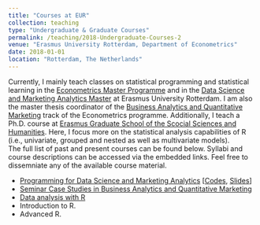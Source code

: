 ```yaml
---
title: "Courses at EUR"
collection: teaching
type: "Undergraduate & Graduate Courses"
permalink: /teaching/2018-Undergraduate-Courses-2
venue: "Erasmus University Rotterdam, Department of Econometrics"
date: 2018-01-01
location: "Rotterdam, The Netherlands"
---
```


Currently, I mainly teach classes on statistical programming and statistical learning in the [Econometrics Master Programme](https://www.eur.nl/en/master/econometrics) and in the [Data Science and Marketing Analytics Master](https://www.eur.nl/en/master/data-science-and-marketing-analytics) at Erasmus University Rotterdam. I am also the master thesis coordinator of the [Business Analytics and Quantitative Marketing](https://www.eur.nl/en/master/business-analytics-and-quantitative-marketing) track of the Econometrics programme. Additionally, I teach a Ph.D. course at [Erasmus Graduate School of the Scocial Sciences and Humanities](https://www.eur.nl/en/egsh). Here, I focus more on the statistical analysis capabilities of R (i.e., univariate, grouped and nested as well as multivariate models).<br> The full list of past and present courses can be found below. Syllabi and course descriptions can be accessed via the embedded links. Feel free to dissemniate any of the available course material.

* [Programming for Data Science and Marketing Analytics](https://www.eur.nl/en/master/data-science-and-marketing-analytics/programme-overview) [[Codes](https://github.com/kagruber2412/RIntroduction), [Slides](https://github.com/kagruber2412/RIntroduction/tree/master/Slides)]
* [Seminar Case Studies in Business Analytics and Quantitative Marketing](https://www.eur.nl/en/master/business-analytics-and-quantitative-marketing/programme-overview)
* [Data analysis with R](https://www.eur.nl/en/egsh/course/data-analysis-r)
* Introduction to R.
* Advanced R.

